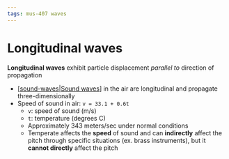 ```yaml
---
tags: mus-407 waves
---
```


# Longitudinal waves

**Longitudinal waves** exhibit particle displacement _parallel to_ direction of propagation

- [[sound-waves|Sound waves]] in the air are longitudinal and propagate three-dimensionally
- Speed of sound in air: `v = 33.1 + 0.6t`
  - `v`: speed of sound (m/s)
  - `t`: temperature (degrees C)
  - Approximately 343 meters/sec under normal conditions
  - Temperate affects the **speed** of sound and can **indirectly** affect the pitch through specific situations (ex. brass instruments), but it **cannot directly** affect the pitch

[//begin]: # "Autogenerated link references for markdown compatibility"
[sound-waves|Sound waves]: sound-waves "Sound Waves"
[//end]: # "Autogenerated link references"